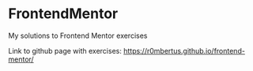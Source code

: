 # FrontendMentor
My solutions to Frontend Mentor exercises

Link to github page with exercises:
https://r0mbertus.github.io/frontend-mentor/
